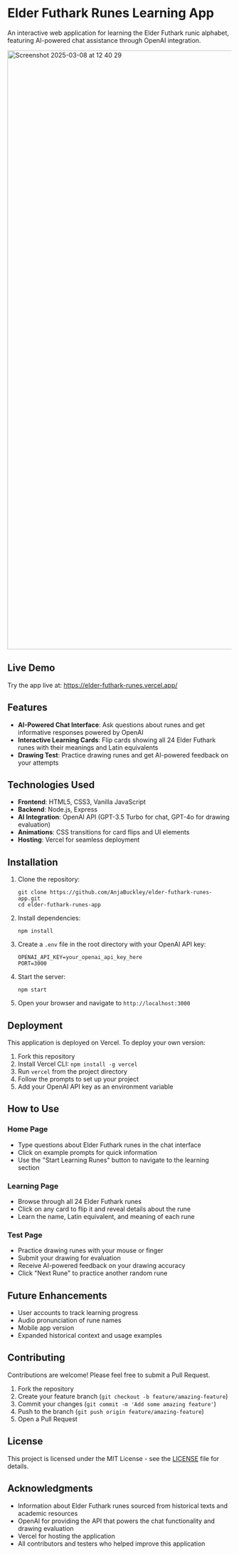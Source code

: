 # Elder Futhark Runes Learning App

An interactive web application for learning the Elder Futhark runic alphabet, featuring AI-powered chat assistance through OpenAI integration.

<img width="1346" alt="Screenshot 2025-03-08 at 12 40 29" src="https://github.com/user-attachments/assets/5791259f-86c0-4756-9c53-f97dc09d357c" />

## Live Demo

Try the app live at: https://elder-futhark-runes.vercel.app/

## Features

- **AI-Powered Chat Interface**: Ask questions about runes and get informative responses powered by OpenAI
- **Interactive Learning Cards**: Flip cards showing all 24 Elder Futhark runes with their meanings and Latin equivalents
- **Drawing Test**: Practice drawing runes and get AI-powered feedback on your attempts

## Technologies Used

- **Frontend**: HTML5, CSS3, Vanilla JavaScript
- **Backend**: Node.js, Express
- **AI Integration**: OpenAI API (GPT-3.5 Turbo for chat, GPT-4o for drawing evaluation)
- **Animations**: CSS transitions for card flips and UI elements
- **Hosting**: Vercel for seamless deployment

## Installation

1. Clone the repository:
   ```
   git clone https://github.com/AnjaBuckley/elder-futhark-runes-app.git
   cd elder-futhark-runes-app
   ```

2. Install dependencies:
   ```
   npm install
   ```

3. Create a `.env` file in the root directory with your OpenAI API key:
   ```
   OPENAI_API_KEY=your_openai_api_key_here
   PORT=3000
   ```

4. Start the server:
   ```
   npm start
   ```

5. Open your browser and navigate to `http://localhost:3000`

## Deployment

This application is deployed on Vercel. To deploy your own version:

1. Fork this repository
2. Install Vercel CLI: `npm install -g vercel`
3. Run `vercel` from the project directory
4. Follow the prompts to set up your project
5. Add your OpenAI API key as an environment variable

## How to Use

### Home Page
- Type questions about Elder Futhark runes in the chat interface
- Click on example prompts for quick information
- Use the "Start Learning Runes" button to navigate to the learning section

### Learning Page
- Browse through all 24 Elder Futhark runes
- Click on any card to flip it and reveal details about the rune
- Learn the name, Latin equivalent, and meaning of each rune

### Test Page
- Practice drawing runes with your mouse or finger
- Submit your drawing for evaluation
- Receive AI-powered feedback on your drawing accuracy
- Click "Next Rune" to practice another random rune

## Future Enhancements

- User accounts to track learning progress
- Audio pronunciation of rune names
- Mobile app version
- Expanded historical context and usage examples

## Contributing

Contributions are welcome! Please feel free to submit a Pull Request.

1. Fork the repository
2. Create your feature branch (`git checkout -b feature/amazing-feature`)
3. Commit your changes (`git commit -m 'Add some amazing feature'`)
4. Push to the branch (`git push origin feature/amazing-feature`)
5. Open a Pull Request

## License

This project is licensed under the MIT License - see the [LICENSE](LICENSE) file for details.

## Acknowledgments

- Information about Elder Futhark runes sourced from historical texts and academic resources
- OpenAI for providing the API that powers the chat functionality and drawing evaluation
- Vercel for hosting the application
- All contributors and testers who helped improve this application
